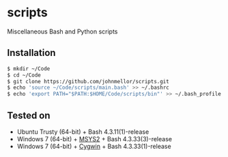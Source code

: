# scripts
Miscellaneous Bash and Python scripts

## Installation

```bash
$ mkdir ~/Code
$ cd ~/Code
$ git clone https://github.com/johnmellor/scripts.git
$ echo 'source ~/Code/scripts/main.bash' >> ~/.bashrc
$ echo 'export PATH="$PATH:$HOME/Code/scripts/bin"' >> ~/.bash_profile
```

## Tested on

- Ubuntu Trusty (64-bit) + Bash 4.3.11(1)-release
- Windows 7 (64-bit) + [MSYS2](https://msys2.github.io/) + Bash 4.3.33(3)-release
- Windows 7 (64-bit) + [Cygwin](https://www.cygwin.com/) + Bash 4.3.33(1)-release
